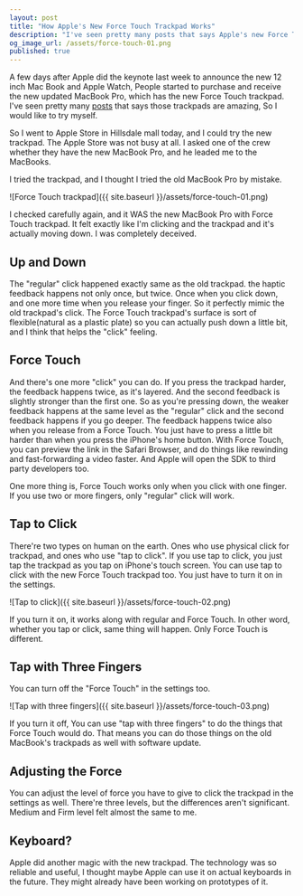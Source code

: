 ```yaml
---
layout: post
title: "How Apple's New Force Touch Trackpad Works"
description: "I've seen pretty many posts that says Apple's new Force Touch trackpads are amazing, So I would like to try myself."
og_image_url: /assets/force-touch-01.png
published: true
---
```


A few days after Apple did the keynote last week to announce the new 12 inch Mac Book and Apple Watch, People started to purchase and receive the new updated MacBook Pro, which has the new Force Touch trackpad. I've seen pretty many [posts](http://www.theverge.com/2015/3/13/8210599/macbook-pro-new-force-touch-trackpad-hands-on-video) that says those trackpads are amazing, So I would like to try myself.

So I went to Apple Store in Hillsdale mall today, and I could try the new trackpad. The Apple Store was not busy at all. I asked one of the crew whether they have the new MacBook Pro, and he leaded me to the MacBooks.

I tried the trackpad, and I thought I tried the old MacBook Pro by mistake.

![Force Touch trackpad]({{ site.baseurl }}/assets/force-touch-01.png)

I checked carefully again, and it WAS the new MacBook Pro with Force Touch trackpad. It felt exactly like I'm clicking and the trackpad and it's actually moving down. I was completely deceived.

## Up and Down

The "regular" click happened exactly same as the old trackpad. the haptic feedback happens not only once, but twice. Once when you click down, and one more time when you release your finger. So it perfectly mimic the old trackpad's click. The Force Touch trackpad's surface is sort of flexible(natural as a plastic plate) so you can actually push down a little bit, and I think that helps the "click" feeling.

## Force Touch

And there's one more "click" you can do. If you press the trackpad harder, the feedback happens twice, as it's layered. And the second feedback is slightly stronger than the first one. So as you're pressing down, the weaker feedback happens at the same level as the "regular" click and the second feedback happens if you go deeper. The feedback happens twice also when you release from a Force Touch. You just have to press a little bit harder than when you press the iPhone's home button. With Force Touch, you can preview the link in the Safari Browser, and do things like rewinding and fast-forwarding a video faster. And Apple will open the SDK to third party developers too.

One more thing is, Force Touch works only when you click with one finger. If you use two or more fingers, only "regular" click will work.

## Tap to Click

There're two types on human on the earth. Ones who use physical click for trackpad, and ones who use "tap to click".  If you use tap to click, you just tap the trackpad as you tap on iPhone's touch screen. You can use tap to click with the new Force Touch trackpad too. You just have to turn it on in the settings.

![Tap to click]({{ site.baseurl }}/assets/force-touch-02.png)

If you turn it on, it works along with regular and Force Touch. In other word, whether you tap or click, same thing will happen. Only Force Touch is different.

## Tap with Three Fingers

You can turn off the "Force Touch" in the settings too.

![Tap with three fingers]({{ site.baseurl }}/assets/force-touch-03.png)

If you turn it off, You can use "tap with three fingers" to do the things that Force Touch would do. That means you can do those things on the old MacBook's trackpads as well with software update.

## Adjusting the Force

You can adjust the level of force you have to give to click the trackpad in the settings as well. There're three levels, but the differences aren't significant. Medium and Firm level felt almost the same to me.

## Keyboard?

Apple did another magic with the new trackpad. The technology was so reliable and useful, I thought maybe Apple can use it on actual keyboards in the future. They might already have been working on prototypes of it.